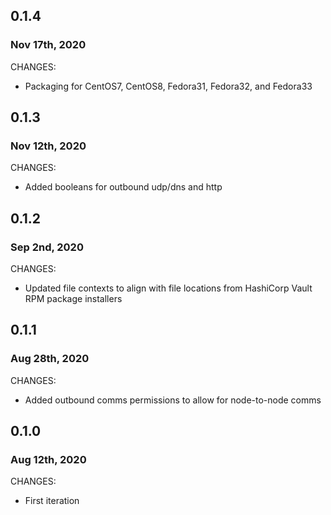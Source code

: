 ## 0.1.4
### Nov 17th, 2020

CHANGES:

* Packaging for CentOS7, CentOS8, Fedora31, Fedora32, and Fedora33

## 0.1.3
### Nov 12th, 2020

CHANGES:

* Added booleans for outbound udp/dns and http

## 0.1.2
### Sep 2nd, 2020

CHANGES:

* Updated file contexts to align with file locations from HashiCorp Vault RPM package installers

## 0.1.1
### Aug 28th, 2020

CHANGES:

* Added outbound comms permissions to allow for node-to-node comms

## 0.1.0
### Aug 12th, 2020

CHANGES:

* First iteration
